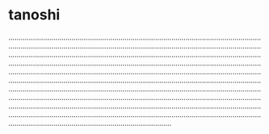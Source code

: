 # tanoshi
........................................................................................................................................................................................................................................................................................................................................................................................................................................................................................................................................................................................................................................................................................................................................................................................................................................................................................................................................................................................................................................................................................................................................................................................................................................................................................................................................................................